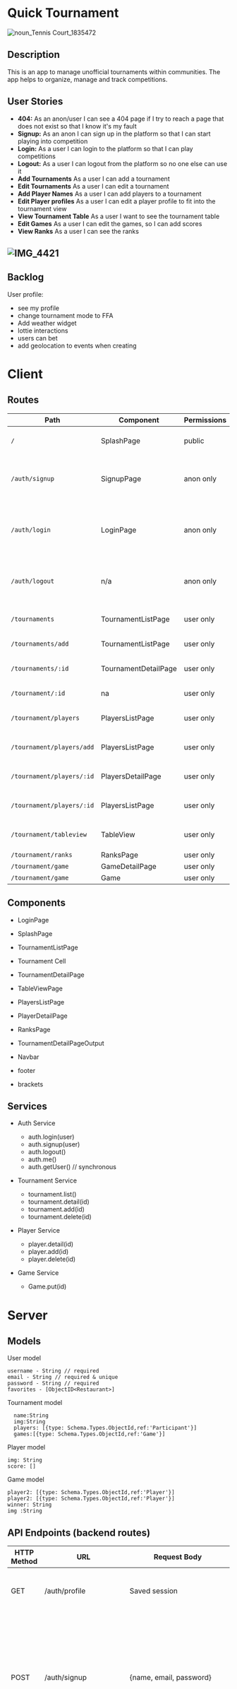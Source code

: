 

# Quick Tournament

![noun_Tennis Court_1835472](https://github.com/screeeen/project-server/blob/master/img_readme/noun_Tennis_Court_1835472.png=50x)

## Description

This is an app to manage unofficial tournaments within communities. The app helps to organize, manage and track competitions.

## User Stories

-  **404:** As an anon/user I can see a 404 page if I try to reach a page that does not exist so that I know it's my fault
-  **Signup:** As an anon I can sign up in the platform so that I can start playing into competition
-  **Login:** As a user I can login to the platform so that I can play competitions
-  **Logout:** As a user I can logout from the platform so no one else can use it
-  **Add Tournaments** As a user I can add a tournament
-  **Edit Tournaments** As a user I can edit a tournament
-  **Add Player Names** As a user I can add players to a tournament
-  **Edit Player profiles** As a user I can edit a player profile to fit into the tournament view
-  **View Tournament Table** As a user I want to see the tournament table
-  **Edit Games** As a user I can edit the games, so I can add scores
-  **View Ranks** As a user I can see the ranks

## ![IMG_4421](https://github.com/screeeen/project-server/blob/master/img_readme/IMG_4421.jpg=600x400)



## Backlog

User profile:
- see my profile
- change tournament mode to FFA
- Add weather widget
- lottie interactions
- users can bet
- add geolocation to events when creating



# Client

## Routes
| Path                      | Component            | Permissions | Behavior                                                     |
| ------------------------- | -------------------- | ----------- | ------------------------------------------------------------ |
| `/`                       | SplashPage           | public      | just promotional copy                                        |
| `/auth/signup`            | SignupPage           | anon only   | signup form, link to login, navigate to homepage after signup |
| `/auth/login`             | LoginPage            | anon only   | login form, link to signup, navigate to homepage after login |
| `/auth/logout`            | n/a                  | anon only   | navigate to homepage after logout, expire session            |
| `/tournaments`            | TournamentListPage   | user only   | shows all tournaments in a list                              |
| `/tournaments/add`        | TournamentListPage   | user only   | edits a tournament                                           |
| `/tournaments/:id`        | TournamentDetailPage | user only   | details of a tournament to edit                              |
| `/tournament/:id`         | na                   | user only   | delete tournament                                            |
| `/tournament/players`     | PlayersListPage      | user only   | list of players of a tournament                              |
| `/tournament/players/add` | PlayersListPage      | user only   | add a player to the tournament                               |
| `/tournament/players/:id` | PlayersDetailPage    | user only   | edit player for tournament                                   |
| `/tournament/players/:id` | PlayersListPage      | user only   | delete player from tournament                                |
| `/tournament/tableview`   | TableView            | user only   | games view and brackets                                      |
| `/tournament/ranks`       | RanksPage            | user only   | Ranks list                                                   |
| `/tournament/game`        | GameDetailPage       | user only   | Game detail                                                  |
| `/tournament/game`        | Game                 | user only   |                                                              |

## Components

- LoginPage

- SplashPage

- TournamentListPage

- Tournament Cell

- TournamentDetailPage

- TableViewPage

- PlayersListPage

- PlayerDetailPage

- RanksPage

- TournamentDetailPageOutput

- Navbar

- footer

- brackets

  

  


## Services

- Auth Service
  - auth.login(user)
  - auth.signup(user)
  - auth.logout()
  - auth.me()
  - auth.getUser() // synchronous
- Tournament Service
  - tournament.list()
  - tournament.detail(id)
  - tournament.add(id)
  - tournament.delete(id)
  
- Player Service 

  - player.detail(id)
  - player.add(id)
  - player.delete(id)

- Game Service

  - Game.put(id)

    

# Server

## Models

User model

```
username - String // required
email - String // required & unique
password - String // required
favorites - [ObjectID<Restaurant>]
```

Tournament model

```
  name:String
  img:String
  players: [{type: Schema.Types.ObjectId,ref:'Participant'}]
  games:[{type: Schema.Types.ObjectId,ref:'Game'}]
```

Player model

``` name: String,
img: String
score: []
```

Game model

```  player1: [{type: Schema.Types.ObjectId,ref:'Participant'}],
player2: [{type: Schema.Types.ObjectId,ref:'Player'}]
player2: [{type: Schema.Types.ObjectId,ref:'Player'}]
winner: String
img :String
```

## API Endpoints (backend routes)

| HTTP Method | URL                         | Request Body                 | Success status | Error Status | Description                                                  |
| ----------- | --------------------------- | ---------------------------- | -------------- | ------------ | ------------------------------------------------------------ |
| GET         | /auth/profile               | Saved session                | 200            | 404          | Check if user is logged in and return profile page           |
| POST        | /auth/signup                | {name, email, password}      | 201            | 404          | Checks if fields not empty (422) and user not exists (409), then create user with encrypted password, and store user in session |
| POST        | /auth/login                 | {username, password}         | 200            | 401          | Checks if fields not empty (422), if user exists (404), and if password matches (404), then stores user in session |
| POST        | /auth/logout                | (empty)                      | 204            | 400          | Logs out the user                                            |
| GET         | /tournaments                |                              |                | 400          | Show all tournaments                                         |
| GET         | /tournaments/:id            | {id}                         |                |              | Show specific tournament                                     |
| POST        | /tournaments/add-tournament | {}                           | 201            | 400          | Create and save a new tournament                             |
| PUT         | /tournaments/edit/:id       | {name,img,players}           | 200            | 400          | edit tournament                                              |
| DELETE      | /tournaments/delete/:id     | {id}                         | 201            | 400          | delete tournament                                            |
| GET         | /players                    |                              |                | 400          | show players                                                 |
| GET         | /players/:id                | {id}                         |                |              | show specific player                                         |
| POST        | /players/add-player         | {name,img,tournamentId}      | 200            | 404          | add player                                                   |
| PUT         | /players/edit/:id           | {name,img}                   | 201            | 400          | edit player                                                  |
| DELETE      | /players/delete/:id         | {id}                         | 200            | 400          | delete player                                                |
| GET         | /games                      | {}                           | 201            | 400          | show games                                                   |
| GET         | /games/:id                  | {id,tournamentId}            |                |              | show specific game                                           |
| POST        | /games/add-game             | {player1,player2,winner,img} |                |              | add game                                                     |
| POST        | /games/add-all-games        |                              |                |              | add all games from a tournament. Gets a list of players and populates them via algorithm. |
| PUT         | /games/edit/:id             | {winner,score}               |                |              | edit game                                                    |
|             |                             |                              |                |              |                                                              |


## Links

### Trello/Kanban

[Link to your trello board](https://trello.com/b/PBqtkUFX/curasan) or picture of your physical board

### Git

The url to your repository and to your deployed project

[Client repository Link](https://github.com/screeeen/project-client)
[Server repository Link](https://github.com/screeeen/project-server)

[Deploy Link](http://heroku.com)

### Slides

The url to your presentation slides

[Slides Link](http://slides.com)









